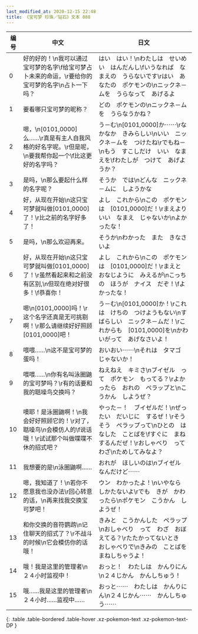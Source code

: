 ```yaml
---
last_modified_at: 2020-12-15 22:48
title: 《宝可梦 珍珠／钻石》文本 088
---
```

| 编号 | 中文 | 日文 |
| ---- | ---- | ---- |
| 0 | 好的好的！\n我可以通过宝可梦的名字\f给宝可梦占卜未来的命运，\r要给你的宝可梦的名字\n占卜一下吗？ | はい　はい！\nわたしは　せいめい　はんだんし\fいうなれば　なまえの　うらないです\rはい　あなたの　ポケモンの\nニックネ－ムを　うらなって　あげるよ |
| 1 | 要看哪只宝可梦的昵称？ | どの　ポケモンの\nニックネ－ムを　うらなうかね？ |
| 2 | 嗯，\n[0101,0000]么……\r真是有主人自我风格的好名字呢。\r但是呢，\n要我帮你起一个\f比这更好的名字吗？ | う－む\n[0101,0000]か⋯⋯\rなかなか　きみらしい\nいい　ニックネ－ムを　つけたね\rでもね－\nもう　すこしだけ　いい　なまえを\fわたしが　つけて　あげようか？ |
| 3 | 是吗，\n那么要起什么样的名字呢？ | そうか　では\nどんな　ニックネ－ムに　しようかな |
| 4 | 好，从现在开始\n这只宝可梦就叫做[0101,0000]了！\r比之前的名字好多了！ | よし　これから\nこの　ポケモンは　[0101,0000]だ！\rまえより　いい　なまえ　じゃないか\nよかったな！ |
| 5 | 是吗，\n那么欢迎再来。 | そうか\nわかった　また　きなさいよ |
| 6 | 好，从现在开始\n这只宝可梦就叫做[0101,0000]了！\r虽然看起来和之前没有区别,\n但现在绝对好很多！\f恭喜你！ | よし　これから\nこの　ポケモンは　[0101,0000]だ！\rまえと　おなじように　みえるが\nこっちの　ほうが　ナイス　だぞ！\fよかったな！ |
| 7 | 嗯\n[0101,0000]吗！\r这个名字还真是无可挑剔啊！\r那么请继续好好照顾[0101,0000]吧！ | う－む\n[0101,0000]か！\rこれは　けちの　つけようもない\nすばらしい　ニックネ－ムだ！\rこれからも　[0101,0000]を\nかわいがって　あげなさいよ！ |
| 8 | 喂喂……\n这不是宝可梦的蛋吗！ | おいおい⋯⋯\nそれは　タマゴ　じゃないか！ |
| 9 | 喂喂……\n你有名叫泳圈鼬的宝可梦吗？\r有的话要和我的聒噪鸟交换吗？ | ねえねえ　キミさ\nブイゼル　って　ポケモン　もってる？\rよかったら　おれの　ぺラップと\nこうかん　しようぜ？ |
| 10 | 噢耶！是泳圈鼬啊！\n我会好好照顾它的！\r对了，聒噪鸟\n会模仿人的\f说话哦！\r试试那个叫做喋喋不休的招式吧？ | やった－！　ブイゼルだ！\nぜったい　だいじに　するぜ！\rそうそう　ぺラップって\nひとの　はなした　ことばを\fすぐに　まねするんだぜ！\rおしゃべり　って　わざ\nためしてみなよ？ |
| 11 | 我想要的是\n泳圈鼬啊…… | おれが　ほしいのは\nブイゼル　なんだけど⋯⋯ |
| 12 | 嗯，我知道了！\n若你不愿意我也没办法\r回心转意的话，\n再来找我交换宝可梦吧！ | ウン　わかったよ！\nいやなら　しかたないよ\rでも　きが　かわったら\nポケモン　こうかん　しようぜ！ |
| 13 | 和你交换的音符鹦鹉\n记住聊天的招式了？\r不战斗的时候\n它会模仿你的话哦！ | きみと　こうかんした　ぺラップ\nおしゃべり　って　わざ　おぼえてる？\rたたかってないとき　おしゃべりで\nきみの　ことばを　まねしちゃうよ！ |
| 14 | 哦！我是这里的管理者\n２４小时监视中！ | おっと！　わたしは　かんりにん\n２４じかん　かんしちゅう！ |
| 15 | 哦……我是这里的管理者\n２４小时……监视中…… | おっと⋯⋯　わたしは　かんりにん\n２４じかん⋯⋯　かんしちゅう⋯⋯ |
{: .table .table-bordered .table-hover .xz-pokemon-text .xz-pokemon-text-DP }